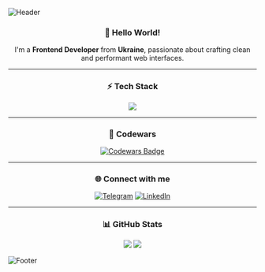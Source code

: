 ![Header](https://capsule-render.vercel.app/api?type=waving&color=0:0f0f0f,100:222222&height=200&section=header&text=Frontend%20Developer&fontColor=ffffff&fontSize=40&fontAlignY=35&desc=Building%20modern%20web%20apps%20with%20Next.js%20and%20TypeScript&descAlignY=55)

<div align="center">

### 👋 Hello World!  
I'm a **Frontend Developer** from **Ukraine**, passionate about crafting clean and performant web interfaces.  

---

### ⚡ Tech Stack

<p align="center">
  <img src="https://skillicons.dev/icons?i=html,css,tailwind,typescript,vite,react,nextjs,vscode,ps,vercel" />
</p>

---

### 🧠 Codewars
<a href="https://www.codewars.com/users/虛弱的">
  <img src="https://www.codewars.com/users/虛弱的/badges/large" alt="Codewars Badge">
</a>

---

### 🌐 Connect with me

[![Telegram](https://img.shields.io/badge/Telegram-0f0f0f?style=for-the-badge&logo=telegram&logoColor=white)](https://t.me/Askeladd_dev)
[![LinkedIn](https://img.shields.io/badge/LinkedIn-0f0f0f?style=for-the-badge&logo=linkedin&logoColor=white)](https://www.linkedin.com/in/%D0%B0%D0%BB%D0%B5%D0%BA%D1%81%D0%B5%D0%B9-%D1%81%D1%82%D0%B0%D1%81%D0%BE%D0%B2%D1%81%D0%BA%D0%B8%D0%B9-512879332/)

---

### 📊 GitHub Stats

<p align="center">
  <img src="https://github-readme-stats.vercel.app/api?username=ТВОЙ_НИК&show_icons=true&theme=transparent&hide_border=true&hide_title=true&card_width=500" />
  <img src="https://github-readme-streak-stats.herokuapp.com/?user=ТВОЙ_НИК&theme=transparent&hide_border=true" />
</p>

</div>

![Footer](https://capsule-render.vercel.app/api?type=waving&color=0:0f0f0f,100:222222&height=120&section=footer)
